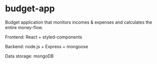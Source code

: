 # budget-app
Budget application that monitors incomes & expenses and calculates the entire money-flow. 


Frontend: React + styled-components

Backend: node.js + Express + mongoose

Data storage: mongoDB

